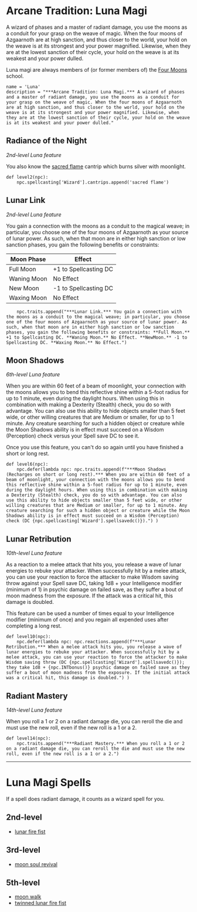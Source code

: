 # Arcane Tradition: Luna Magi
A wizard of phases and a master of radiant damage, you use the moons as a conduit for your grasp on the weave of magic. When the four moons of Azgaarnoth are at high sanction, and thus closer to the world, your hold on the weave is at its strongest and your power magnified. Likewise, when they are at the lowest sanction of their cycle, your hold on the weave is at its weakest and your power dulled. 

Luna magi are always members of (or former members of) the [Four Moons](../../Organizations/MageSchools/FourMoons.md) school.

```
name = 'Luna'
description = "***Arcane Tradition: Luna Magi.*** A wizard of phases and a master of radiant damage, you use the moons as a conduit for your grasp on the weave of magic. When the four moons of Azgaarnoth are at high sanction, and thus closer to the world, your hold on the weave is at its strongest and your power magnified. Likewise, when they are at the lowest sanction of their cycle, your hold on the weave is at its weakest and your power dulled."
```

## Radiance of the Night
*2nd-level Luna feature*

You also know the [sacred flame](../../Magic/Spells/sacred-flame.md) cantrip which burns silver with moonlight.

```
def level2(npc):
    npc.spellcasting['Wizard'].cantrips.append('sacred flame')
```

## Lunar Link
*2nd-level Luna feature*

You gain a connection with the moons as a conduit to the magical weave; in particular, you choose one of the four moons of Azgaarnoth as your source of lunar power. As such, when that moon are in either high sanction or low sanction phases, you gain the following benefits or constraints:

Moon Phase  | Effect
----------- | ------
Full Moon   | +1 to Spellcasting DC
Waning Moon | No Effect
New Moon    | -1 to Spellcasting DC
Waxing Moon | No Effect

```
    npc.traits.append("***Lunar Link.*** You gain a connection with the moons as a conduit to the magical weave; in particular, you choose one of the four moons of Azgaarnoth as your source of lunar power. As such, when that moon are in either high sanction or low sanction phases, you gain the following benefits or constraints: **Full Moon.** +1 to Spellcasting DC. **Waning Moon.** No Effect. **NewMoon.** -1 to Spellcasting DC. **Waxing Moon.** No Effect.")
```

## Moon Shadows
*6th-level Luna feature*

When you are within 60 feet of a beam of moonlight, your connection with the moons allows you to bend this reflective shine within a 5-foot radius for up to 1 minute, even during the daylight hours. When using this in combination with making a Dexterity (Stealth) check, you do so with advantage. You can also use this ability to hide objects smaller than 5 feet wide, or other willing creatures that are Medium or smaller, for up to 1 minute. Any creature searching for such a hidden object or creature while the Moon Shadows ability is in effect must succeed on a Wisdom (Perception) check versus your Spell save DC to see it.

Once you use this feature, you can't do so again until you have finished a short or long rest. 

```
def level6(npc):
    npc.defer(lambda npc: npc.traits.append(f"***Moon Shadows (Recharges on short or long rest).*** When you are within 60 feet of a beam of moonlight, your connection with the moons allows you to bend this reflective shine within a 5-foot radius for up to 1 minute, even during the daylight hours. When using this in combination with making a Dexterity (Stealth) check, you do so with advantage. You can also use this ability to hide objects smaller than 5 feet wide, or other willing creatures that are Medium or smaller, for up to 1 minute. Any creature searching for such a hidden object or creature while the Moon Shadows ability is in effect must succeed on a Wisdom (Perception) check (DC {npc.spellcasting['Wizard'].spellsavedc()}).") )
```

## Lunar Retribution
*10th-level Luna feature*

As a reaction to a melee attack that hits you, you release a wave of lunar energies to rebuke your attacker. When successfully hit by a melee attack, you can use your reaction to force the attacker to make Wisdom saving throw against your Spell save DC, taking 1d8 + your Intelligence modifier (minimum of 1) in psychic damage on failed save, as they suffer a bout of moon madness from the exposure. If the attack was a critical hit, this damage is doubled. 

This feature can be used a number of times equal to your Intelligence modifier (minimum of once) and you regain all expended uses after completing a long rest.

```
def level10(npc):
    npc.defer(lambda npc: npc.reactions.append(f"***Lunar Retribution.*** When a melee attack hits you, you release a wave of lunar energies to rebuke your attacker. When successfully hit by a melee attack, you can use your reaction to force the attacker to make Wisdom saving throw (DC {npc.spellcasting['Wizard'].spellsavedc()}); they take 1d8 + {npc.INTbonus()} psychic damage on failed save as they suffer a bout of moon madness from the exposure. If the initial attack was a critical hit, this damage is doubled.") )
```

## Radiant Mastery
*14th-level Luna feature*

When you roll a 1 or 2 on a radiant damage die, you can reroll the die and must use the new roll, even if the new roll is a 1 or a 2.

```
def level14(npc):
    npc.traits.append("***Radiant Mastery.*** When you roll a 1 or 2 on a radiant damage die, you can reroll the die and must use the new roll, even if the new roll is a 1 or a 2.")
```

---

# Luna Magi Spells

If a spell does radiant damage, it counts as a wizard spell for you.

## 2nd-level
* [lunar fire fist](../../Magic/Spells/lunar-fire-fist.md)

## 3rd-level
* [moon soul revival](../../Magic/Spells/moon-soul-revival.md)

## 5th-level
* [moon walk](../../Magic/Spells/moon-walk.md)
* [twinned lunar fire fist](../../Magic/Spells/twinned-lunar-fire-fist.md)

